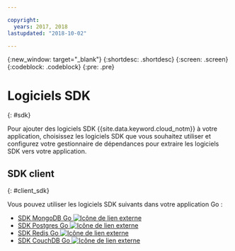 ```yaml
---

copyright:
  years: 2017, 2018
lastupdated: "2018-10-02"

---
```


{:new_window: target="_blank"}
{:shortdesc: .shortdesc}
{:screen: .screen}
{:codeblock: .codeblock}
{:pre: .pre}

#  Logiciels SDK
{: #sdk}

Pour ajouter des logiciels SDK {{site.data.keyword.cloud_notm}} à votre application, choisissez les logiciels SDK que vous souhaitez utiliser et configurez votre gestionnaire de dépendances pour extraire les logiciels SDK vers votre application.

## SDK client
{: #client_sdk}

Vous pouvez utiliser les logiciels SDK suivants dans votre application Go :
* [SDK MongoDB Go ![Icône de lien externe](../icons/launch-glyph.svg "Icône de lien externe")](https://github.com/mongodb/mongo-go-driver)
* [SDK Postgres Go ![Icône de lien externe](../icons/launch-glyph.svg "Icône de lien externe")](https://github.com/lib/pq)
* [SDK Redis Go ![Icône de lien externe](../icons/launch-glyph.svg "Icône de lien externe")](https://github.com/go-redis/redis)
* [SDK CouchDB Go ![Icône de lien externe](../icons/launch-glyph.svg "Icône de lien externe")](https://github.com/leesper/couchdb-golang)

<!--
## Services
{: #services}

* [Watson Go SDK ![External link icon](../icons/launch-glyph.svg "External link icon")](https://github.com/watson-developer-cloud/go-sdk)
-->

